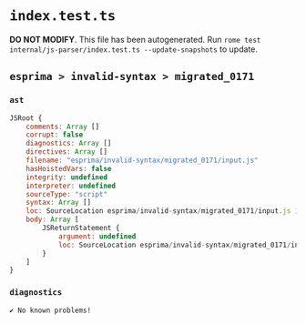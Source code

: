 # `index.test.ts`

**DO NOT MODIFY**. This file has been autogenerated. Run `rome test internal/js-parser/index.test.ts --update-snapshots` to update.

## `esprima > invalid-syntax > migrated_0171`

### `ast`

```javascript
JSRoot {
	comments: Array []
	corrupt: false
	diagnostics: Array []
	directives: Array []
	filename: "esprima/invalid-syntax/migrated_0171/input.js"
	hasHoistedVars: false
	integrity: undefined
	interpreter: undefined
	sourceType: "script"
	syntax: Array []
	loc: SourceLocation esprima/invalid-syntax/migrated_0171/input.js 1:0-2:0
	body: Array [
		JSReturnStatement {
			argument: undefined
			loc: SourceLocation esprima/invalid-syntax/migrated_0171/input.js 1:0-1:6
		}
	]
}
```

### `diagnostics`

```
✔ No known problems!

```
